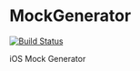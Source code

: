# MockGenerator 
[![Build Status](https://travis-ci.org/fssilva/MockGenerator.svg?branch=develop)](https://travis-ci.org/fssilva/MockGenerator)

iOS Mock Generator
